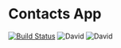 # Contacts App

[![Build Status](https://travis-ci.org/marcobiedermann/contacts.svg?branch=master)](https://travis-ci.org/marcobiedermann/contacts)
![David](https://img.shields.io/david/marcobiedermann/contacts.svg)
![David](https://img.shields.io/david/dev/marcobiedermann/contacts.svg)
